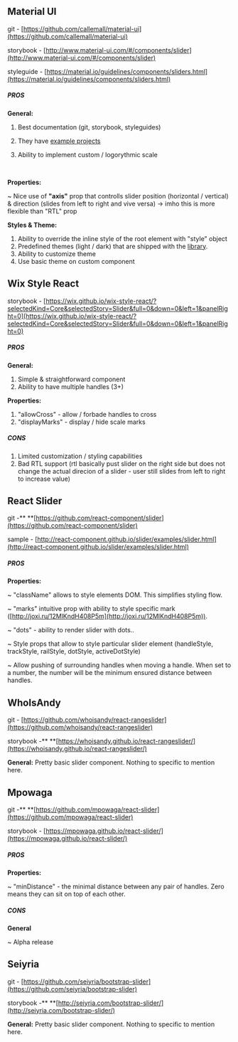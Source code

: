 ## Material UI

git - [https://github.com/callemall/material-ui](https://github.com/callemall/material-ui)

storybook - [http://www.material-ui.com/#/components/slider](http://www.material-ui.com/#/components/slider)

styleguide - [https://material.io/guidelines/components/sliders.html](https://material.io/guidelines/components/sliders.html)



##### PROS

**General:**

1. Best documentation (git, storybook, styleguides)

2. They have [example projects](https://github.com/callemall/material-ui/tree/master/examples)

3. Ability to implement custom / logorythmic scale

   ​

**Properties:**

~ Nice use of **"axis"** prop that controlls slider position (horizontal / vertical) & direction (slides from left to right and vive versa) -> imho this is more flexible than "RTL" prop



**Styles & Theme:**

1. Ability to override the inline style of the root element with "style" object
2. Predefined themes (light / dark) that are shipped with the [library](http://www.material-ui.com/#/customization/themes).
3. Ability to customize theme
4. Use basic theme on custom component



## Wix Style React

storybook - [https://wix.github.io/wix-style-react/?selectedKind=Core&selectedStory=Slider&full=0&down=0&left=1&panelRight=0](https://wix.github.io/wix-style-react/?selectedKind=Core&selectedStory=Slider&full=0&down=0&left=1&panelRight=0)



##### PROS

**General:**

1. Simple & straightforward  component
2. Ability to have multiple handles (3+)

**Properties:**

1. "allowCross" - allow / forbade handles to cross
2. "displayMarks" - display / hide scale marks



##### CONS

1. Limited customization / styling capabilities
2. Bad RTL support (rtl basically pust slider on the right side but does not change the actual direcion of a slider - user still slides from left to right to increase value)



## React Slider

git -** **[https://github.com/react-component/slider](https://github.com/react-component/slider)

sample - [http://react-component.github.io/slider/examples/slider.html](http://react-component.github.io/slider/examples/slider.html)



##### PROS

**Properties:**

~ "className" allows to style elements DOM. This simplifies styling flow.

~ "marks"  intuitive prop with ability to style specific mark ([http://joxi.ru/12MlKndH408P5m](http://joxi.ru/12MlKndH408P5m)).

~ "dots" - ability to render slider with dots..

~ Style props that allow to style particular slider element (handleStyle, trackStyle, railStyle, dotStyle, activeDotStyle)

~ Allow pushing of surrounding handles when moving a handle. When set to a number, the number will be the minimum ensured distance between handles.



## WhoIsAndy

git - [https://github.com/whoisandy/react-rangeslider](https://github.com/whoisandy/react-rangeslider)

storybook -** **[https://whoisandy.github.io/react-rangeslider/](https://whoisandy.github.io/react-rangeslider/)



**General:**
Pretty basic slider component. Nothing to specific to mention here.



## Mpowaga

git -** **[https://github.com/mpowaga/react-slider](https://github.com/mpowaga/react-slider)

storybook - [https://mpowaga.github.io/react-slider/](https://mpowaga.github.io/react-slider/)



##### PROS

**Properties:**

~ "minDistance" - the minimal distance between any pair of handles. Zero means they can sit on top of each other.

##### CONS

**General**

~ Alpha release



## Seiyria

git - [https://github.com/seiyria/bootstrap-slider](https://github.com/seiyria/bootstrap-slider)

storybook -** **[http://seiyria.com/bootstrap-slider/](http://seiyria.com/bootstrap-slider/)



**General:**
Pretty basic slider component. Nothing to specific to mention here.
